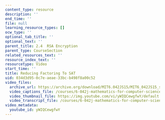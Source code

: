 ```yaml
---
content_type: resource
description: ''
end_time: ''
file: null
learning_resource_types: []
ocw_type: ''
optional_tab_title: ''
optional_text: ''
parent_title: 2.4  RSA Encryption
parent_type: CourseSection
related_resources_text: ''
resource_index_text: ''
resourcetype: Video
start_time: ''
title: Reducing Factoring To SAT
uid: 034d3d95-0c7e-aeae-33bc-b498f8a00c52
video_files:
  archive_url: https://archive.org/download/MIT6.042JS15/MIT6_042JS15_sat_factors_video_ipod.mp4
  video_captions_file: /courses/6-042j-mathematics-for-computer-science-spring-2015/b206b6509c365bc6b8fc3bcf9d48e2ea_yWIQCewgfwY.vtt
  video_thumbnail_file: https://img.youtube.com/vi/yWIQCewgfwY/default.jpg
  video_transcript_file: /courses/6-042j-mathematics-for-computer-science-spring-2015/d04c5e683e1acda26fd6e0acab9592eb_yWIQCewgfwY.pdf
video_metadata:
  youtube_id: yWIQCewgfwY
---
```

